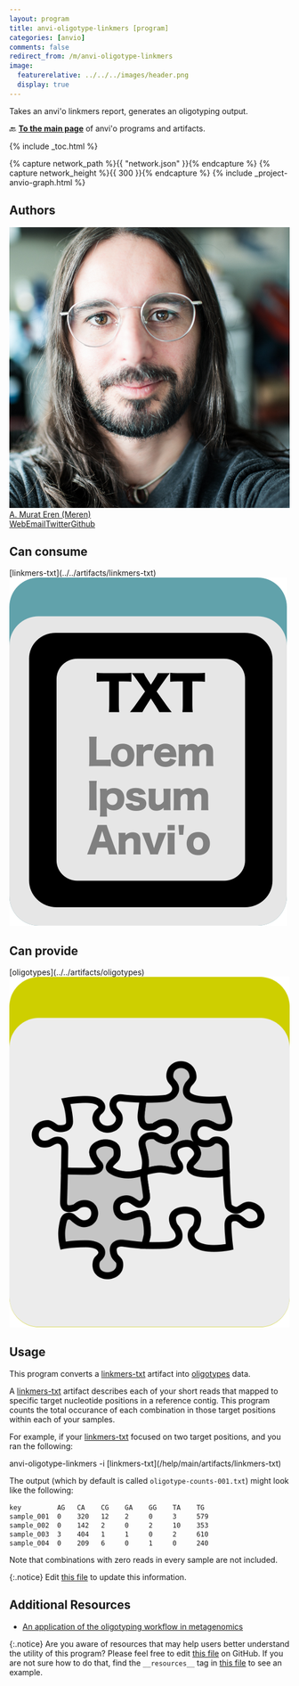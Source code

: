 ```yaml
---
layout: program
title: anvi-oligotype-linkmers [program]
categories: [anvio]
comments: false
redirect_from: /m/anvi-oligotype-linkmers
image:
  featurerelative: ../../../images/header.png
  display: true
---
```


Takes an anvi&#x27;o linkmers report, generates an oligotyping output.

🔙 **[To the main page](../../)** of anvi'o programs and artifacts.


{% include _toc.html %}
<div id="svg" class="subnetwork"></div>
{% capture network_path %}{{ "network.json" }}{% endcapture %}
{% capture network_height %}{{ 300 }}{% endcapture %}
{% include _project-anvio-graph.html %}


## Authors

<div class="anvio-person"><div class="anvio-person-info"><div class="anvio-person-photo"><img class="anvio-person-photo-img" src="../../images/authors/meren.jpg" /></div><div class="anvio-person-info-box"><a href="/people/meren" target="_blank"><span class="anvio-person-name">A. Murat Eren (Meren)</span></a><div class="anvio-person-social-box"><a href="http://merenlab.org" class="person-social" target="_blank"><i class="fa fa-fw fa-home"></i>Web</a><a href="mailto:a.murat.eren@gmail.com" class="person-social" target="_blank"><i class="fa fa-fw fa-envelope-square"></i>Email</a><a href="http://twitter.com/merenbey" class="person-social" target="_blank"><i class="fa fa-fw fa-twitter-square"></i>Twitter</a><a href="http://github.com/meren" class="person-social" target="_blank"><i class="fa fa-fw fa-github"></i>Github</a></div></div></div></div>



## Can consume


<p style="text-align: left" markdown="1"><span class="artifact-r">[linkmers-txt](../../artifacts/linkmers-txt) <img src="../../images/icons/TXT.png" class="artifact-icon-mini" /></span></p>


## Can provide


<p style="text-align: left" markdown="1"><span class="artifact-p">[oligotypes](../../artifacts/oligotypes) <img src="../../images/icons/CONCEPT.png" class="artifact-icon-mini" /></span></p>


## Usage


This program converts a <span class="artifact-n">[linkmers-txt](/help/main/artifacts/linkmers-txt)</span> artifact into <span class="artifact-n">[oligotypes](/help/main/artifacts/oligotypes)</span> data.

A <span class="artifact-n">[linkmers-txt](/help/main/artifacts/linkmers-txt)</span> artifact describes each of your short reads that mapped to specific target nucleotide positions in a reference contig. This program counts the total occurance of each combination in those target positions within each of your samples. 

For example, if your <span class="artifact-n">[linkmers-txt](/help/main/artifacts/linkmers-txt)</span> focused on two target positions, and you ran the following:

<div class="codeblock" markdown="1">
anvi&#45;oligotype&#45;linkmers &#45;i <span class="artifact&#45;n">[linkmers&#45;txt](/help/main/artifacts/linkmers&#45;txt)</span> 
</div>

The output (which by default is called `oligotype-counts-001.txt`) might look like the following:

    key         AG   CA    CG    GA    GG    TA    TG   
    sample_001  0    320   12    2     0     3     579    
    sample_002  0    142   2     0     2     10    353  
    sample_003  3    404   1     1     0     2     610   
    sample_004  0    209   6     0     1     0     240

Note that combinations with zero reads in every sample are not included. 


{:.notice}
Edit [this file](https://github.com/merenlab/anvio/tree/master/anvio/docs/programs/anvi-oligotype-linkmers.md) to update this information.


## Additional Resources


* [An application of the oligotyping workflow in metagenomics](https://merenlab.org/2015/12/09/musings-over-commamox/#an-application-of-oligotyping-in-the-metagenomic-context-oligotyping-amoc)


{:.notice}
Are you aware of resources that may help users better understand the utility of this program? Please feel free to edit [this file](https://github.com/merenlab/anvio/tree/master/bin/anvi-oligotype-linkmers) on GitHub. If you are not sure how to do that, find the `__resources__` tag in [this file](https://github.com/merenlab/anvio/blob/master/bin/anvi-interactive) to see an example.
